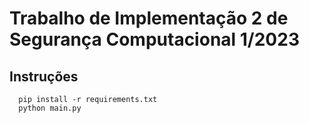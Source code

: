 # Trabalho de Implementação 2 de Segurança Computacional 1/2023
## Instruções
      pip install -r requirements.txt
      python main.py

